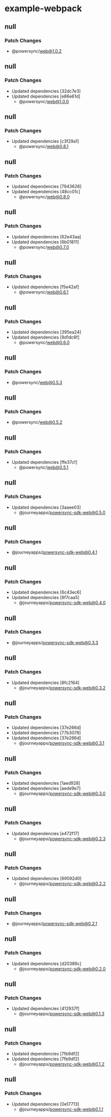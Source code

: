 # example-webpack

## null

### Patch Changes

- @powersync/web@1.0.2

## null

### Patch Changes

- Updated dependencies [32dc7e3]
- Updated dependencies [e86e61d]
  - @powersync/web@1.0.0

## null

### Patch Changes

- Updated dependencies [c3f29a1]
  - @powersync/web@0.8.1

## null

### Patch Changes

- Updated dependencies [7943626]
- Updated dependencies [48cc01c]
  - @powersync/web@0.8.0

## null

### Patch Changes

- Updated dependencies [62e43aa]
- Updated dependencies [6b01811]
  - @powersync/web@0.7.0

## null

### Patch Changes

- Updated dependencies [f5e42af]
  - @powersync/web@0.6.1

## null

### Patch Changes

- Updated dependencies [395ea24]
- Updated dependencies [9d1dc6f]
  - @powersync/web@0.6.0

## null

### Patch Changes

- @powersync/web@0.5.3

## null

### Patch Changes

- @powersync/web@0.5.2

## null

### Patch Changes

- Updated dependencies [ffe37cf]
  - @powersync/web@0.5.1

## null

### Patch Changes

- Updated dependencies [3aaee03]
  - @journeyapps/powersync-sdk-web@0.5.0

## null

### Patch Changes

- @journeyapps/powersync-sdk-web@0.4.1

## null

### Patch Changes

- Updated dependencies [6c43ec6]
- Updated dependencies [8f7caa5]
  - @journeyapps/powersync-sdk-web@0.4.0

## null

### Patch Changes

- @journeyapps/powersync-sdk-web@0.3.3

## null

### Patch Changes

- Updated dependencies [8fc2164]
  - @journeyapps/powersync-sdk-web@0.3.2

## null

### Patch Changes

- Updated dependencies [37e266d]
- Updated dependencies [77b3078]
- Updated dependencies [37e266d]
  - @journeyapps/powersync-sdk-web@0.3.1

## null

### Patch Changes

- Updated dependencies [1aed928]
- Updated dependencies [aede9e7]
  - @journeyapps/powersync-sdk-web@0.3.0

## null

### Patch Changes

- Updated dependencies [e472f17]
  - @journeyapps/powersync-sdk-web@0.2.3

## null

### Patch Changes

- Updated dependencies [69592d0]
  - @journeyapps/powersync-sdk-web@0.2.2

## null

### Patch Changes

- @journeyapps/powersync-sdk-web@0.2.1

## null

### Patch Changes

- Updated dependencies [d20386c]
  - @journeyapps/powersync-sdk-web@0.2.0

## null

### Patch Changes

- Updated dependencies [412937f]
  - @journeyapps/powersync-sdk-web@0.1.3

## null

### Patch Changes

- Updated dependencies [7fb9df2]
- Updated dependencies [7fb9df2]
  - @journeyapps/powersync-sdk-web@0.1.2

## null

### Patch Changes

- Updated dependencies [0e17713]
  - @journeyapps/powersync-sdk-web@0.1.1
